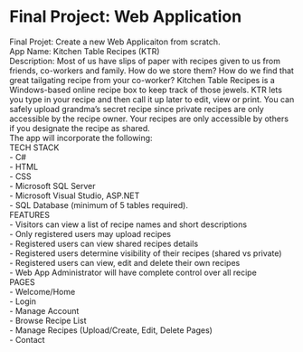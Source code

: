
<!DOCTYPE html>
  <head>
     <meta charset="utf-8">
   </head>
  <body>
        <h1>
         Final Project: Web Application
        </h1>
   <p>
   <!-- Description below -->
        Final Projet: Create a new Web Applicaiton from scratch. <br>
		App Name: Kitchen Table Recipes (KTR) <br>
		Description: Most of us have slips of paper with recipes given to us from friends, 
		co-workers and family. How do we store them? How do we find that great tailgating 
		recipe from your co-worker? Kitchen Table Recipes is a Windows-based online recipe 
		box to keep track of those jewels. KTR lets you type in your recipe and then call 
		it up later to edit, view or print. You can safely upload grandma’s secret recipe 
		since private recipes are only accessible by the recipe owner. Your recipes are 
		only accessible by others if you designate the recipe as shared.  <br>
		The app will incorporate the following: <br>
		TECH STACK <br>
		   - C# <br>
		   - HTML <br>
		   - CSS <br>
		   - Microsoft SQL Server <br>
		   - Microsoft Visual Studio, ASP.NET <br>
		   - SQL Database (minimum of 5 tables required). <br>
		 FEATURES <br>
		  - Visitors can view a list of recipe names and short descriptions <br>
		  - Only registered users may upload recipes <br>
		  - Registered users can view shared recipes details <br>
		  - Registered users determine visibility of their recipes (shared vs private) <br>
		  - Registered users can view, edit and delete their own recipes <br>
		  - Web App Administrator will have complete control over all recipe <br>
		PAGES <br>
                  - Welcome/Home <br>
                  - Login <br>
		  - Manage Account <br>
		  - Browse Recipe List <br>
		  - Manage Recipes (Upload/Create, Edit, Delete Pages) <br>
		  - Contact <br>  
		 <br>
     </p>
  </body>
</html>



